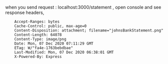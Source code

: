 when you send request : localhost:3000/statement , open console and see response headers, 

        Accept-Ranges: bytes
        Cache-Control: public, max-age=0
        Content-Disposition: attachment; filename="johnsBankStatement.png"
        Content-Length: 64078
        Content-Type: image/png
        Date: Mon, 07 Dec 2020 07:11:29 GMT
        ETag: W/"fa4e-1763bebdbae"
        Last-Modified: Mon, 07 Dec 2020 06:38:01 GMT
        X-Powered-By: Express
